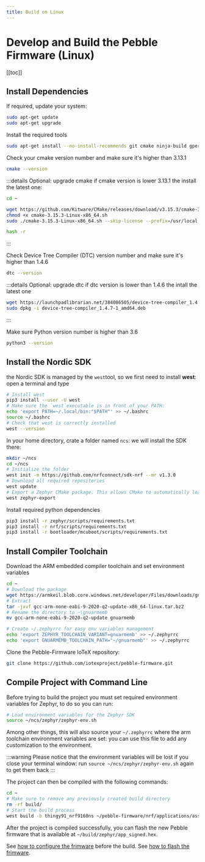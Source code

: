 ```yaml
---
title: Build on Linux
---
```


# Develop and Build the Pebble Firmware (Linux)

[[toc]]

## Install Dependencies

If required, update your system:

```sh
sudo apt-get update
sudo apt-get upgrade
```

Install the required tools

```sh
sudo apt-get install --no-install-recommends git cmake ninja-build gperf ccache dfu-util device-tree-compiler wget python3-dev python3-pip python3-setuptools python3-tk python3-wheel xz-utils file make gcc gcc-multilib g++-multilib libsdl2-dev
```

Check your cmake version number and make sure it's higher than 3.13.1

```sh
cmake --version
```

:::details Optional: upgrade cmake
if cmake version is lower 3.13.1 the install the latest one:

```sh
cd ~

wget https://github.com/Kitware/CMake/releases/download/v3.15.3/cmake-3.15.3-Linux-x86_64.sh
chmod +x cmake-3.15.3-Linux-x86_64.sh
sudo ./cmake-3.15.3-Linux-x86_64.sh --skip-license --prefix=/usr/local

hash -r

```

:::

Check Device Tree Compiler (DTC) version number and make sure it's higher than 1.4.6

```sh
dtc --version
```

:::details Optional: upgrade dtc
if dtc version is lower than 1.4.6 the intall the latest one

```sh
wget https://launchpadlibrarian.net/384086505/device-tree-compiler_1.4.7-1_amd64.deb
sudo dpkg -i device-tree-compiler_1.4.7-1_amd64.deb
```

:::

Make sure Python version number is higher than 3.6

```sh
python3 --version
```

## Install the Nordic SDK

the Nordic SDK is managed by the `west`tool, so we first need to install **west**: open a terminal and type

```sh
# Install west
pip3 install --user -U west
# Make sure the `west`executable is in front of your PATH:
echo 'export PATH=~/.local/bin:"$PATH"' >> ~/.bashrc
source ~/.bashrc
# Check that west is correctly installed
west --version
```

In your home directory, crate a folder named `ncs`: we will install the SDK there:

```sh
mkdir ~/ncs
cd ~/ncs
# Initialize the folder
west init -m https://github.com/nrfconnect/sdk-nrf --mr v1.3.0
# Download all required repositories
west update
# Export a Zephyr CMake package. This allows CMake to automatically load the boilerplate code required for building nRF Connect SDK applications:
west zephyr-export
```

Install required python dependencies

```sh
pip3 install -r zephyr/scripts/requirements.txt
pip3 install -r nrf/scripts/requirements.txt
pip3 install -r bootloader/mcuboot/scripts/requirements.txt

```

## Install Compiler Toolchain

Download the ARM embedded compiler toolchain and set environment variables

```sh
cd ~
# Download the package
wget https://armkeil.blob.core.windows.net/developer/Files/downloads/gnu-rm/9-2020q2/gcc-arm-none-eabi-9-2020-q2-update-x86_64-linux.tar.bz2
# Extract
tar -jxvf gcc-arm-none-eabi-9-2020-q2-update-x86_64-linux.tar.bz2
# Rename the directory to ~\gnuarmemb
mv gcc-arm-none-eabi-9-2020-q2-update gnuarmemb

# Create ~/.zephyrrc for easy env variables management
echo 'export ZEPHYR_TOOLCHAIN_VARIANT=gnuarmemb' >> ~/.zephyrrc
echo 'export GNUARMEMB_TOOLCHAIN_PATH="~/gnuarmemb"' >> ~/.zephyrrc
```

Clone the Pebble-Firmware IoTeX repository:

```sh
git clone https://github.com/iotexproject/pebble-firmware.git
```

## Compile Project with Command Line

Before trying to build the project you must set required environment variables for Zephyr, to do so you can run:

```sh
# Load environment variables for the Zephyr SDK
source ~/ncs/zephyr/zephyr-env.sh
```

Among other things, this will also source your `~/.zephyrrc` where the arm toolchain environment variables are set: you can use this file to add any customization to the environment.

:::warning
Please notice that the environment variables will be lost if you close your terminal window: run `source ~/ncs/zephyr/zephyr-env.sh` again to get them back
:::

The project can then be compiled with the following commands:

```sh
cd ~
# Make sure to remove any previously created build directory
rm -rf build/
# Start the build process
west build -b thingy91_nrf9160ns ~/pebble-firmware/nrf/applications/asset_tracker/
```

After the project is compiled successfully, you can flash the new Pebble firmware that is available at `~/build/zephyr/app_signed.hex`.

See [how to configure the frimware](pebble-configure) before the build.
See [how to flash the frimware](pebble-flash).
